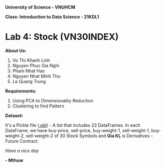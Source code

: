 **University of Science - VNUHCM**

**Class: Introduction to Data Science - 21KDL1**
# Lab 4: Stock (VN30INDEX) 

**About Us:**
1. Vo Thi Khanh Linh
2. Nguyen Phuc Gia Nghi
3. Pham Nhat Hao
4. Nguyen Nhat Minh Thu
5. Le Quang Trung

**Requirements:**
1. Using PCA to Dimensionality Reduction
2. Clustering to find Pattern

**Dataset:**

It's a Pickle file ([.pkl]()) - A list that includes 23 DataFrames.
In each DataFrame, we have buy-price, sell-price, buy-weight-1, sell-weight-1, buy-weight-2, sell-weight-2 of 30 Stock Symbols and **Gia KL** is Derivatives - Future Contract.

*Have a nice day*

**- Mthuw**
